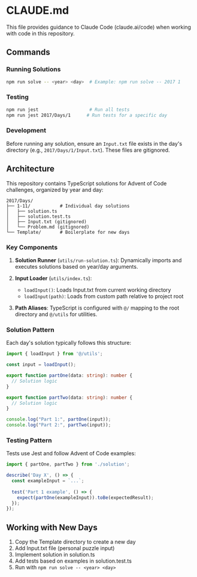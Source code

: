 # CLAUDE.md

This file provides guidance to Claude Code (claude.ai/code) when working with code in this repository.

## Commands

### Running Solutions
```bash
npm run solve -- <year> <day>  # Example: npm run solve -- 2017 1
```

### Testing
```bash
npm run jest                   # Run all tests
npm run jest 2017/Days/1      # Run tests for a specific day
```

### Development
Before running any solution, ensure an `Input.txt` file exists in the day's directory (e.g., `2017/Days/1/Input.txt`). These files are gitignored.

## Architecture

This repository contains TypeScript solutions for Advent of Code challenges, organized by year and day:

```
2017/Days/
├── 1-11/           # Individual day solutions
│   ├── solution.ts
│   ├── solution.test.ts
│   ├── Input.txt (gitignored)
│   └── Problem.md (gitignored)
└── Template/       # Boilerplate for new days
```

### Key Components

1. **Solution Runner** (`utils/run-solution.ts`): Dynamically imports and executes solutions based on year/day arguments.

2. **Input Loader** (`utils/index.ts`): 
   - `loadInput()`: Loads Input.txt from current working directory
   - `loadInput(path)`: Loads from custom path relative to project root

3. **Path Aliases**: TypeScript is configured with `@/` mapping to the root directory and `@/utils` for utilities.

### Solution Pattern

Each day's solution typically follows this structure:
```typescript
import { loadInput } from '@/utils';

const input = loadInput();

export function partOne(data: string): number {
  // Solution logic
}

export function partTwo(data: string): number {
  // Solution logic
}

console.log("Part 1:", partOne(input));
console.log("Part 2:", partTwo(input));
```

### Testing Pattern

Tests use Jest and follow Advent of Code examples:
```typescript
import { partOne, partTwo } from './solution';

describe('Day X', () => {
  const exampleInput = `...`;
  
  test('Part 1 example', () => {
    expect(partOne(exampleInput)).toBe(expectedResult);
  });
});
```

## Working with New Days

1. Copy the Template directory to create a new day
2. Add Input.txt file (personal puzzle input)
3. Implement solution in solution.ts
4. Add tests based on examples in solution.test.ts
5. Run with `npm run solve -- <year> <day>`